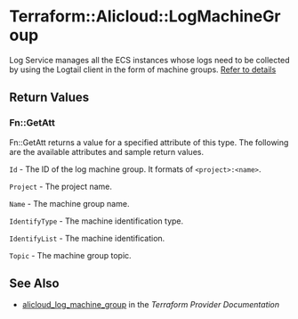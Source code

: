 # Terraform::Alicloud::LogMachineGroup

Log Service manages all the ECS instances whose logs need to be collected by using the Logtail client in the form of machine groups.
 [Refer to details](https://www.alibabacloud.com/help/doc-detail/28966.htm)

## Return Values

### Fn::GetAtt

Fn::GetAtt returns a value for a specified attribute of this type. The following are the available attributes and sample return values.

`Id` - The ID of the log machine group. It formats of `<project>:<name>`.

`Project` - The project name.

`Name` - The machine group name.

`IdentifyType` - The machine identification type.

`IdentifyList` - The machine identification.

`Topic` - The machine group topic.

## See Also

* [alicloud_log_machine_group](https://www.terraform.io/docs/providers/alicloud/r/log_machine_group.html) in the _Terraform Provider Documentation_